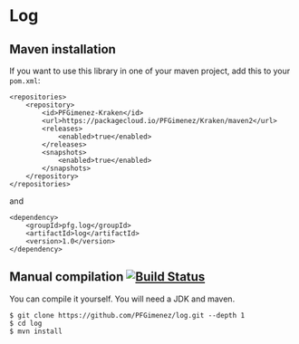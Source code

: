 # Log

## Maven installation

If you want to use this library in one of your maven project, add this to your `pom.xml`:

    <repositories>
        <repository>
            <id>PFGimenez-Kraken</id>
            <url>https://packagecloud.io/PFGimenez/Kraken/maven2</url>
            <releases>
                <enabled>true</enabled>
            </releases>
            <snapshots>
                <enabled>true</enabled>
            </snapshots>
        </repository>
    </repositories>

and

    <dependency>
        <groupId>pfg.log</groupId>
        <artifactId>log</artifactId>
        <version>1.0</version>
    </dependency>



## Manual compilation [![Build Status](https://travis-ci.org/PFGimenez/log.svg?branch=master)](https://travis-ci.org/PFGimenez/log)

You can compile it yourself. You will need a JDK and maven.

    $ git clone https://github.com/PFGimenez/log.git --depth 1
    $ cd log
    $ mvn install
